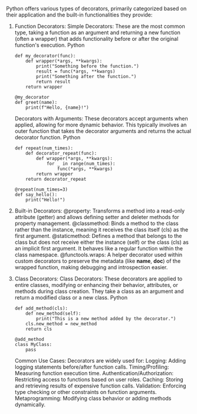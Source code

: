 Python offers various types of decorators, primarily categorized based on their application and the built-in functionalities they provide:

1.  Function Decorators:
    Simple Decorators: These are the most common type, taking a function as an argument and returning a new function (often a wrapper) that adds functionality before or after the original function's execution.
    Python

        def my_decorator(func):
            def wrapper(*args, **kwargs):
                print("Something before the function.")
                result = func(*args, **kwargs)
                print("Something after the function.")
                return result
            return wrapper

        @my_decorator
        def greet(name):
            print(f"Hello, {name}!")

    Decorators with Arguments: These decorators accept arguments when applied, allowing for more dynamic behavior. This typically involves an outer function that takes the decorator arguments and returns the actual decorator function.
    Python

        def repeat(num_times):
            def decorator_repeat(func):
                def wrapper(*args, **kwargs):
                    for _ in range(num_times):
                        func(*args, **kwargs)
                return wrapper
            return decorator_repeat

        @repeat(num_times=3)
        def say_hello():
            print("Hello!")

2.  Built-in Decorators:
    @property:
    Transforms a method into a read-only attribute (getter) and allows defining setter and deleter methods for property management.
    @classmethod:
    Binds a method to the class rather than the instance, meaning it receives the class itself (cls) as the first argument.
    @staticmethod:
    Defines a method that belongs to the class but does not receive either the instance (self) or the class (cls) as an implicit first argument. It behaves like a regular function within the class namespace.
    @functools.wraps:
    A helper decorator used within custom decorators to preserve the metadata (like **name**, **doc**) of the wrapped function, making debugging and introspection easier.
3.  Class Decorators:
    Class Decorators: These decorators are applied to entire classes, modifying or enhancing their behavior, attributes, or methods during class creation. They take a class as an argument and return a modified class or a new class.
    Python

        def add_method(cls):
            def new_method(self):
                print("This is a new method added by the decorator.")
            cls.new_method = new_method
            return cls

        @add_method
        class MyClass:
            pass

    Common Use Cases:
    Decorators are widely used for:
    Logging: Adding logging statements before/after function calls.
    Timing/Profiling: Measuring function execution time.
    Authentication/Authorization: Restricting access to functions based on user roles.
    Caching: Storing and retrieving results of expensive function calls.
    Validation: Enforcing type checking or other constraints on function arguments.
    Metaprogramming: Modifying class behavior or adding methods dynamically.
